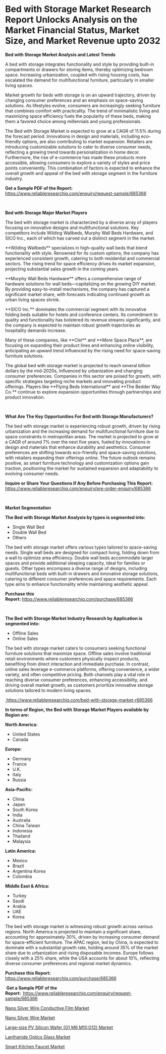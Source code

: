 <p><h1>Bed with Storage Market Research Report Unlocks Analysis on the Market Financial Status, Market Size, and Market Revenue upto 2032</h1></p><p><strong>Bed with Storage Market Analysis and Latest Trends</strong></p>
<p><p>A bed with storage integrates functionality and style by providing built-in compartments or drawers for storing items, thereby optimizing bedroom space. Increasing urbanization, coupled with rising housing costs, has escalated the demand for multifunctional furniture, particularly in smaller living spaces.</p><p>Market growth for beds with storage is on an upward trajectory, driven by changing consumer preferences and an emphasis on space-saving solutions. As lifestyles evolve, consumers are increasingly seeking furniture that combines comfort with practicality. The trend of minimalistic living and maximizing space efficiency fuels the popularity of these beds, making them a favored choice among millennials and young professionals.</p><p>The Bed with Storage Market is expected to grow at a CAGR of 11.5% during the forecast period. Innovations in design and materials, including eco-friendly options, are also contributing to market expansion. Retailers are introducing customizable solutions to cater to diverse consumer needs, reflecting a growing trend towards personalization in home decor. Furthermore, the rise of e-commerce has made these products more accessible, allowing consumers to explore a variety of styles and price points conveniently. This combination of factors is expected to enhance the overall growth and appeal of the bed with storage segment in the furniture industry.</p></p>
<p><strong>Get a Sample PDF of the Report:&nbsp;</strong> <a href="https://www.reliableresearchiq.com/enquiry/request-sample/685366?utm_campaign=103&utm_medium=2&utm_source=Github&utm_content=ia&utm_term=27032025&utm_id=bed-with-storage">https://www.reliableresearchiq.com/enquiry/request-sample/685366</a></p>
<p>&nbsp;</p>
<p><strong>Bed with Storage Major Market Players</strong></p>
<p><p>The bed with storage market is characterized by a diverse array of players focusing on innovative designs and multifunctional solutions. Key competitors include Wilding Wallbeds, Murphy Wall Beds Hardware, and SICO Inc., each of which has carved out a distinct segment in the market.</p><p>**Wilding Wallbeds** specializes in high-quality wall beds that blend functionality with style. Renowned for its custom options, the company has experienced consistent growth, catering to both residential and commercial sectors. The rising trend for space efficiency drives its market expansion, projecting substantial sales growth in the coming years.</p><p>**Murphy Wall Beds Hardware** offers a comprehensive range of hardware solutions for wall beds—capitalizing on the growing DIY market. By providing easy-to-install mechanisms, the company has captured a significant market share, with forecasts indicating continued growth as urban living spaces shrink.</p><p>**SICO Inc.** dominates the commercial segment with its innovative folding beds suitable for hotels and conference centers. Its commitment to quality and functionality has bolstered its revenue streams significantly, and the company is expected to maintain robust growth trajectories as hospitality demands increase.</p><p>Many of these companies, like **Clei** and **More Space Place**, are focusing on expanding their product lines and enhancing online visibility, anticipating an upward trend influenced by the rising need for space-saving furniture solutions. </p><p>The global bed with storage market is projected to reach several billion dollars by the mid-2020s, influenced by urbanization and changing consumer preferences. Companies in this sector are poised for growth, with specific strategies targeting niche markets and innovating product offerings. Players like **Flying Beds International** and **The Bedder Way Co.** continue to explore expansion opportunities through partnerships and product innovation.</p></p>
<p>&nbsp;</p>
<p><strong>What Are The Key Opportunities For Bed with Storage Manufacturers?</strong></p>
<p><p>The bed with storage market is experiencing robust growth, driven by rising urbanization and the increasing demand for multifunctional furniture due to space constraints in metropolitan areas. The market is projected to grow at a CAGR of around 7% over the next five years, fueled by innovations in design and materials that enhance durability and aesthetics. Consumer preferences are shifting towards eco-friendly and space-saving solutions, with retailers expanding their offerings online. The future outlook remains positive, as smart furniture technology and customization options gain traction, positioning the market for sustained expansion and adaptability to evolving consumer needs.</p></p>
<p><strong>Inquire or Share Your Questions If Any Before Purchasing This Report:</strong> <a href="https://www.reliableresearchiq.com/enquiry/pre-order-enquiry/685366?utm_campaign=103&utm_medium=2&utm_source=Github&utm_content=ia&utm_term=27032025&utm_id=bed-with-storage">https://www.reliableresearchiq.com/enquiry/pre-order-enquiry/685366</a></p>
<p>&nbsp;</p>
<p><strong>Market Segmentation</strong></p>
<p><strong>The Bed with Storage Market Analysis by types is segmented into:</strong></p>
<p><ul><li>Single Wall Bed</li><li>Double Wall Bed</li><li>Others</li></ul></p>
<p><p>The bed with storage market offers various types tailored to space-saving needs. Single wall beds are designed for compact living, folding down from a wall to optimize area efficiency. Double wall beds accommodate larger spaces and provide additional sleeping capacity, ideal for families or guests. Other types encompass a diverse range of designs, including multifunctional beds with built-in drawers and innovative storage solutions, catering to different consumer preferences and space requirements. Each type aims to enhance functionality while maintaining aesthetic appeal.</p></p>
<p><strong>Purchase this Report:&nbsp;</strong><a href="https://www.reliableresearchiq.com/purchase/685366?utm_campaign=103&utm_medium=2&utm_source=Github&utm_content=ia&utm_term=27032025&utm_id=bed-with-storage">https://www.reliableresearchiq.com/purchase/685366</a></p>
<p>&nbsp;</p>
<p><strong>The Bed with Storage Market Industry Research by Application is segmented into:</strong></p>
<p><ul><li>Offline Sales</li><li>Online Sales</li></ul></p>
<p><p>The bed with storage market caters to consumers seeking functional furniture solutions that maximize space. Offline sales involve traditional retail environments where customers physically inspect products, benefiting from direct interaction and immediate purchase. In contrast, online sales leverage e-commerce platforms, offering convenience, a wider variety, and often competitive pricing. Both channels play a vital role in reaching diverse consumer preferences, enhancing accessibility, and driving overall market growth, as customers prioritize innovative storage solutions tailored to modern living spaces.</p></p>
<p><a href="https://www.reliableresearchiq.com/bed-with-storage-market-r685366?utm_campaign=103&utm_medium=2&utm_source=Github&utm_content=ia&utm_term=27032025&utm_id=bed-with-storage">&nbsp;https://www.reliableresearchiq.com/bed-with-storage-market-r685366</a></p>
<p><strong>In terms of Region, the Bed with Storage Market Players available by Region are:</strong></p>
<p>
    <p> <strong> North America: </strong>
        <ul>
            <li>United States</li>
            <li>Canada</li>
        </ul>
        </p> 
    <p> <strong> Europe: </strong>
        <ul>
            <li>Germany</li>
            <li>France</li>
            <li>U.K.</li>
            <li>Italy</li>
            <li>Russia</li>
        </ul>
        </p> 
    <p> <strong> Asia-Pacific: </strong>
        <ul>
            <li>China</li>
            <li>Japan</li>
            <li>South Korea</li>
            <li>India</li>
            <li>Australia</li>
            <li>China Taiwan</li>
            <li>Indonesia</li>
            <li>Thailand</li>
            <li>Malaysia</li>
        </ul>
        </p> 
    <p> <strong> Latin America: </strong>
        <ul>
            <li>Mexico</li>
            <li>Brazil</li>
            <li>Argentina Korea</li>
            <li>Colombia</li>
        </ul>
        </p> 
    <p> <strong> Middle East & Africa: </strong>
        <ul>
            <li>Turkey</li>
            <li>Saudi</li>
            <li>Arabia</li>
            <li>UAE</li>
            <li>Korea</li>
        </ul>
    </p>
    </p>
<p><p>The bed with storage market is witnessing robust growth across various regions. North America is projected to maintain a significant share, accounting for approximately 30%, driven by increasing consumer demand for space-efficient furniture. The APAC region, led by China, is expected to dominate with a substantial growth rate, holding around 35% of the market share due to urbanization and rising disposable incomes. Europe follows closely with a 25% share, while the USA accounts for about 10%, reflecting diverse consumer preferences and regional market dynamics.</p></p>
<p><strong>Purchase this Report: </strong><a href="https://www.reliableresearchiq.com/purchase/685366?utm_campaign=103&utm_medium=2&utm_source=Github&utm_content=ia&utm_term=27032025&utm_id=bed-with-storage">https://www.reliableresearchiq.com/purchase/685366</a></p>
<p>&nbsp;<strong>Get a Sample PDF of the Report:&nbsp;&nbsp;</strong><a href="https://www.reliableresearchiq.com/enquiry/request-sample/685366?utm_campaign=103&utm_medium=2&utm_source=Github&utm_content=ia&utm_term=27032025&utm_id=bed-with-storage">https://www.reliableresearchiq.com/enquiry/request-sample/685366</a></p>
<p><strong></strong></p>
<p><p><a href="https://github.com/zeyddaddo4/Market-Research-Report-List-1/blob/main/nano-silver-wire-conductive-film-market.md?utm_campaign=103&utm_medium=2&utm_source=Github&utm_content=ia&utm_term=27032025&utm_id=bed-with-storage">Nano Silver Wire Conductive Film Market</a></p><p><a href="https://github.com/snakewaduddx/Market-Research-Report-List-1/blob/main/nano-silver-wire-market.md?utm_campaign=103&utm_medium=2&utm_source=Github&utm_content=ia&utm_term=27032025&utm_id=bed-with-storage">Nano Silver Wire Market</a></p><p><a href="https://github.com/siriocooch4a/Market-Research-Report-List-1/blob/main/large-size-pv-silicon-wafer-g1m6m10g12-market.md?utm_campaign=103&utm_medium=2&utm_source=Github&utm_content=ia&utm_term=27032025&utm_id=bed-with-storage">Large-size PV Silicon Wafer (G1,M6,M10,G12) Market</a></p><p><a href="https://github.com/sakuniniray98/Market-Research-Report-List-1/blob/main/lanthanide-optics-glass-market.md?utm_campaign=103&utm_medium=2&utm_source=Github&utm_content=ia&utm_term=27032025&utm_id=bed-with-storage">Lanthanide Optics Glass Market</a></p><p><a href="https://github.com/pllahoithana9/Market-Research-Report-List-1/blob/main/smart-kitchen-faucet-market.md?utm_campaign=103&utm_medium=2&utm_source=Github&utm_content=ia&utm_term=27032025&utm_id=bed-with-storage">Smart Kitchen Faucet Market</a></p></p>